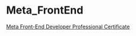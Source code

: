 # Meta_FrontEnd

[Meta Front-End Developer Professional Certificate](https://www.coursera.org/professional-certificates/meta-front-end-developer)
